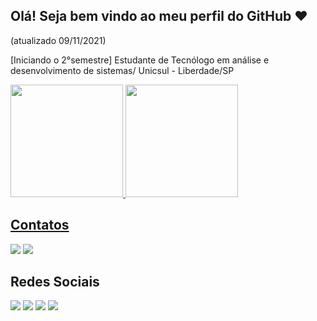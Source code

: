 ## Olá!  Seja bem vindo ao meu perfil do GitHub ❤ 
(atualizado 09/11/2021)

[Iniciando o 2°semestre] Estudante de Tecnólogo em análise e desenvolvimento de sistemas/ Unicsul - Liberdade/SP


<div>
  <a href="https://github.com/EduBardoADS/EduardoBardoADS">
    <img height="180em" src="https://github-readme-stats.vercel.app/api?username=EduBardoADS&theme=dark&show_icons=true"/>
    <img height="180em" src="https://github-readme-stats.vercel.app/api/top-langs/?username-EduBardoADS&layout-compact&langs_count-16&theme-dark"/>
    </div>
  

  ## Contatos
  <div>
    <a href = "mailto:aguiar.work@gmail.com"><img src="https://img.shields.io/badge/Gmail-D14836?style=for-the-badge&logo=gmail&logoColor=white" target-"_blank"></a>
    <a href ="https://api.whatsapp.com/send?phone=+5513996131497 target-"_blank"> <img src="https://img.shields.io/badge/WhatsApp-25D366?style=for-the-badge&logo=whatsapp&logoColor=white"   target="_blank"></a>
  </div>
  
  ## Redes Sociais 
  <div> <a href ="https://www.instagram.com/edu_bardo" target-"_blank">  <img src="https://img.shields.io/badge/Instagram-E4405F?style=for-the-badge&logo=instagram&logoColor=white" target="_blank"></a>
 <a href ="https://www.facebook.com/Zions.Threeminutes4play" target-"_blank">   <img src="https://img.shields.io/badge/Facebook-1877F2?style=for-the-badge&logo=facebook&logoColor=white" target="_blank"></a>
  <a href ="https://www.linkedin.com/in/eduardoaguiardasilva" target-"_blank"> <img src="https://img.shields.io/badge/LinkedIn-0077B5?style=for-the-badge&logo=linkedin&logoColor=white" target="_blank"></a>
  <a href ="https://twitter.com/AguiarWork" target-"_blank"> <img src="https://img.shields.io/badge/Twitter-1DA1F2?style=for-the-badge&logo=twitter&logoColor=white" target="_blank"></a>
